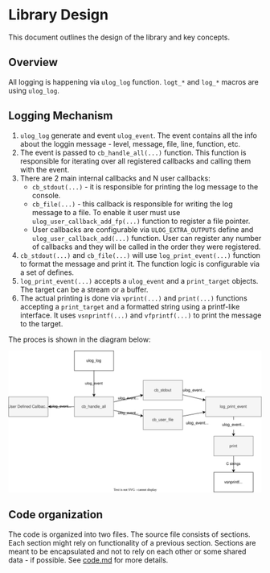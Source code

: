 # Library Design

This document outlines the design of the library and key concepts.

## Overview

All logging is happening via `ulog_log` function. `logt_*` and `log_*` macros are using `ulog_log`.

## Logging Mechanism

1. `ulog_log` generate and event `ulog_event`. The event contains all the info about the loggin message - level, message, file, line, function, etc.
2. The event is passed to `cb_handle_all(...)` function. This function is responsible for iterating over all registered callbacks and calling them with the event.
3. There are 2 main internal callbacks and N user callbacks:
   - `cb_stdout(...)` - it is responsible for printing the log message to the console.
   - `cb_file(...)` - this callback is responsible for writing the log message to a file. To enable it user must use `ulog_user_callback_add_fp(...)` function to register a file pointer.
   - User callbacks are configurable via `ULOG_EXTRA_OUTPUTS` define and `ulog_user_callback_add(...)` function. User can register any number of callbacks and they will be called in the order they were registered.
4. `cb_stdout(...)` and `cb_file(...)` will use `log_print_event(...)` function to format the message and print it. The function logic is configurable via a set of defines.
5. `log_print_event(...)` accepts a `ulog_event` and a `print_target` objects. The target can be a stream or a buffer.
6. The actual printing is done via `vprint(...)` and `print(...)` functions accepting a `print_target` and a formatted string using a printf-like interface. It uses `vsnprintf(...)` and `vfprintf(...)` to print the message to the target.

The proces is shown in the diagram below:

![design](design/design.drawio.svg)

## Code organization

The code is organized into two files. The source file consists of sections. Each section might rely on functionality of a previous section. Sections are meant to be encapsulated and not to rely on each other or some shared data - if possible. See [code.md](code.md) for more details.
